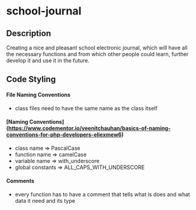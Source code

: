 # school-journal

## Description
Creating a nice and pleasant school electronic journal, which will have all the necessary functions and from which other people could learn, further develop it and use it in the future.

## Code Styling

#### File Naming Conventions
 * class files need to have the same name as the class itself

#### [Naming Conventions] (https://www.codementor.io/veenitchauhan/basics-of-naming-conventions-for-php-developers-eliexmew6)
 * class name => PascalCase
 * function name => camelCase
 * variable name => with_underscore
 * global constants => ALL_CAPS_WITH_UNDERSCORE

#### Comments
 * every function has to have a comment that tells what is does and what data it need and its type
